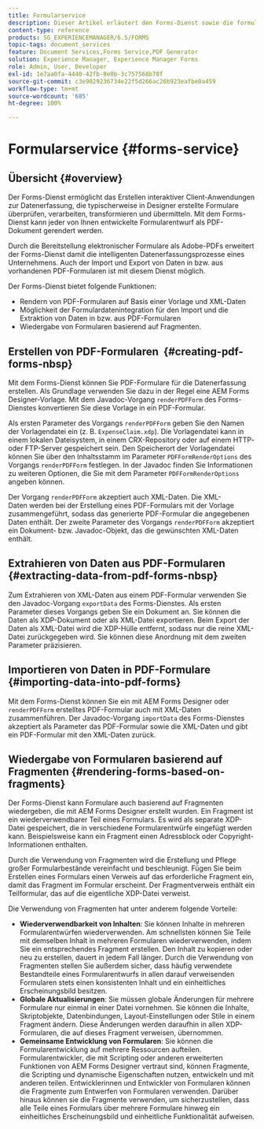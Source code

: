 ```yaml
---
title: Formularservice
description: Dieser Artikel erläutert den Forms-Dienst sowie die formularspezifischen Aufgaben, die Sie mit diesem Dienst ausführen können.
content-type: reference
products: SG_EXPERIENCEMANAGER/6.5/FORMS
topic-tags: document_services
feature: Document Services,Forms Service,PDF Generator
solution: Experience Manager, Experience Manager Forms
role: Admin, User, Developer
exl-id: 1e7aa0fa-4440-42fb-8e0b-3c757568b78f
source-git-commit: c3e9029236734e22f5d266ac26b923eafbe0a459
workflow-type: tm+mt
source-wordcount: '685'
ht-degree: 100%

---
```


# Formularservice {#forms-service}

## Übersicht {#overview}

Der Forms-Dienst ermöglicht das Erstellen interaktiver Client-Anwendungen zur Datenerfassung, die typischerweise in Designer erstellte Formulare überprüfen, verarbeiten, transformieren und übermitteln. Mit dem Forms-Dienst kann jeder von Ihnen entwickelte Formularentwurf als PDF-Dokument gerendert werden.

Durch die Bereitstellung elektronischer Formulare als Adobe-PDFs erweitert der Forms-Dienst damit die intelligenten Datenerfassungsprozesse eines Unternehmens. Auch der Import und Export von Daten in bzw. aus vorhandenen PDF-Formularen ist mit diesem Dienst möglich.

Der Forms-Dienst bietet folgende Funktionen:

* Rendern von PDF-Formularen auf Basis einer Vorlage und XML-Daten
* Möglichkeit der Formulardatenintegration für den Import und die Extraktion von Daten in bzw. aus PDF-Formularen
* Wiedergabe von Formularen basierend auf Fragmenten.

## Erstellen von PDF-Formularen  {#creating-pdf-forms-nbsp}

Mit dem Forms-Dienst können Sie PDF-Formulare für die Datenerfassung erstellen. Als Grundlage verwenden Sie dazu in der Regel eine AEM Forms Designer-Vorlage. Mit dem Javadoc-Vorgang `renderPDFForm` des Forms-Dienstes konvertieren Sie diese Vorlage in ein PDF-Formular.

Als ersten Parameter des Vorgangs `renderPDFForm` geben Sie den Namen der Vorlagendatei ein (z. B. `ExpenseClaim.xdp`). Die Vorlagendatei kann in einem lokalen Dateisystem, in einem CRX-Repository oder auf einem HTTP- oder FTP-Server gespeichert sein. Den Speicherort der Vorlagendatei können Sie über den Inhaltsstamm im Parameter `PDFFormRenderOptions` des Vorgangs `renderPDFForm` festlegen. In der Javadoc finden Sie Informationen zu weiteren Optionen, die Sie mit dem Parameter `PDFFormRenderOptions` angeben können.

Der Vorgang `renderPDFForm` akzeptiert auch XML-Daten. Die XML-Daten werden bei der Erstellung eines PDF-Formulars mit der Vorlage zusammengeführt, sodass das generierte PDF-Formular die angegebenen Daten enthält. Der zweite Parameter des Vorgangs `renderPDFForm` akzeptiert ein Dokument- bzw. Javadoc-Objekt, das die gewünschten XML-Daten enthält.

## Extrahieren von Daten aus PDF-Formularen  {#extracting-data-from-pdf-forms-nbsp}

Zum Extrahieren von XML-Daten aus einem PDF-Formular verwenden Sie den Javadoc-Vorgang `exportData` des Forms-Dienstes. Als ersten Parameter dieses Vorgangs geben Sie ein Dokument an. Sie können die Daten als XDP-Dokument oder als XML-Datei exportieren. Beim Export der Daten als XML-Datei wird die XDP-Hülle entfernt, sodass nur die reine XML-Datei zurückgegeben wird. Sie können diese Anordnung mit dem zweiten Parameter präzisieren.

## Importieren von Daten in PDF-Formulare {#importing-data-into-pdf-forms}

Mit dem Forms-Dienst können Sie ein mit AEM Forms Designer oder `renderPDFForm` erstelltes PDF-Formular auch mit XML-Daten zusammenführen. Der Javadoc-Vorgang `importData` des Forms-Dienstes akzeptiert als Parameter das PDF-Formular sowie die XML-Daten und gibt ein PDF-Formular mit den XML-Daten zurück.

## Wiedergabe von Formularen basierend auf Fragmenten {#rendering-forms-based-on-fragments}

Der Forms-Dienst kann Formulare auch basierend auf Fragmenten wiedergeben, die mit AEM Forms Designer erstellt wurden. Ein Fragment ist ein wiederverwendbarer Teil eines Formulars. Es wird als separate XDP-Datei gespeichert, die in verschiedene Formularentwürfe eingefügt werden kann. Beispielsweise kann ein Fragment einen Adressblock oder Copyright-Informationen enthalten.

Durch die Verwendung von Fragmenten wird die Erstellung und Pflege großer Formularbestände vereinfacht und beschleunigt. Fügen Sie beim Erstellen eines Formulars einen Verweis auf das erforderliche Fragment ein, damit das Fragment im Formular erscheint. Der Fragmentverweis enthält ein Teilformular, das auf die eigentliche XDP-Datei verweist.

Die Verwendung von Fragmenten hat unter anderem folgende Vorteile:

* **Wiederverwendbarkeit von Inhalten**: Sie können Inhalte in mehreren Formularentwürfen wiederverwenden. Am schnellsten können Sie Teile mit demselben Inhalt in mehreren Formularen wiederverwenden, indem Sie ein entsprechendes Fragment erstellen. Den Inhalt zu kopieren oder neu zu erstellen, dauert in jedem Fall länger. Durch die Verwendung von Fragmenten stellen Sie außerdem sicher, dass häufig verwendete Bestandteile eines Formularentwurfs in allen darauf verweisenden Formularen stets einen konsistenten Inhalt und ein einheitliches Erscheinungsbild besitzen.
* **Globale Aktualisierungen**: Sie müssen globale Änderungen für mehrere Formulare nur einmal in einer Datei vornehmen. Sie können die Inhalte, Skriptobjekte, Datenbindungen, Layout-Einstellungen oder Stile in einem Fragment ändern. Diese Änderungen werden daraufhin in allen XDP-Formularen, die auf dieses Fragment verweisen, übernommen.
* **Gemeinsame Entwicklung von Formularen**: Sie können die Formularentwicklung auf mehrere Ressourcen aufteilen. Formularentwickler, die mit Scripting oder anderen erweiterten Funktionen von AEM Forms Designer vertraut sind, können Fragmente, die Scripting und dynamische Eigenschaften nutzen, entwickeln und mit anderen teilen. Entwicklerinnen und Entwickler von Formularen können die Fragmente zum Entwerfen von Formularen verwenden. Darüber hinaus können sie die Fragmente verwenden, um sicherzustellen, dass alle Teile eines Formulars über mehrere Formulare hinweg ein einheitliches Erscheinungsbild und einheitliche Funktionalität aufweisen.
